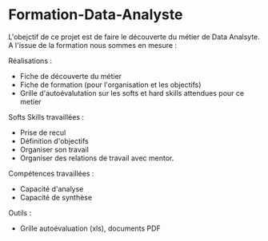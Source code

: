 # Formation-Data-Analyste
L'obejctif de ce projet est de faire le découverte du métier de Data Analsyte. A l'issue de la formation nous sommes en mesure : 

Réalisations : 
  + Fiche de découverte du métier
  + Fiche de formation (pour l'organisation et les objectifs)
  + Grille d'autoévalutation sur les softs et hard skills attendues pour ce metier

Softs Skills travaillées :
  +  Prise de recul
  +  Définition d'objectifs
  +  Organiser son travail
  +  Organiser des relations de travail avec mentor.

Compétences travaillées :
  + Capacité d'analyse
  + Capacité de synthèse

Outils : 
  + Grille autoévaluation (xls),  documents PDF
